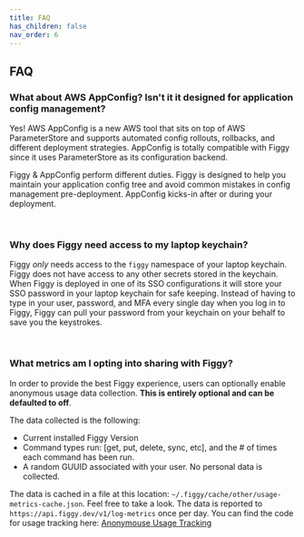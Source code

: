 ```yaml
---
title: FAQ
has_children: false
nav_order: 6
---
```


## FAQ

### What about AWS AppConfig? Isn't it it designed for application config management?

Yes! AWS AppConfig is a new AWS tool that sits on top of AWS ParameterStore and supports automated config rollouts, 
rollbacks, and different deployment strategies. AppConfig is totally compatible with Figgy since it uses ParameterStore as its
configuration backend.

Figgy & AppConfig perform different duties. Figgy is designed to help you maintain your application config tree and 
avoid common mistakes in config management pre-deployment. AppConfig kicks-in after or during your deployment.

<br/>

### Why does Figgy need access to my laptop keychain?

Figgy _only_ needs access to the `figgy` namespace of your laptop keychain. Figgy does not have access to any other
secrets stored in the keychain. When Figgy is deployed in one of its SSO configurations it will store your SSO password 
in your laptop keychain for safe keeping. Instead of having to type in your user, password, and MFA every single day
when you log in to Figgy, Figgy can pull your password from your keychain on your behalf to save you the keystrokes.

<br/>

### What metrics am I opting into sharing with Figgy?

In order to provide the best Figgy experience, users can optionally enable anonymous usage data collection. **This is
entirely optional and can be defaulted to off**. 

The data collected is the following:
- Current installed Figgy Version
- Command types run: [get, put, delete, sync, etc], and the # of times each command has been run.
- A random GUUID associated with your user. No personal data is collected.

The data is cached in a file at this location: `~/.figgy/cache/other/usage-metrics-cache.json`. Feel free to take a look.
The data is reported to `https://api.figgy.dev/v1/log-metrics` once per day.
You can find the code for usage tracking here: [Anonymouse Usage Tracking](https://github.com/mancej/figgy/blob/master/cli/figgy/svcs/observability/anonymous_usage_tracker.py)

